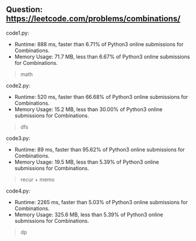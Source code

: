 ## Question: https://leetcode.com/problems/combinations/

code1.py:
* Runtime: 888 ms, faster than 6.71% of Python3 online submissions for Combinations.
* Memory Usage: 71.7 MB, less than 6.67% of Python3 online submissions for Combinations.
> math

code2.py:
* Runtime: 520 ms, faster than 66.68% of Python3 online submissions for Combinations.
* Memory Usage: 15.2 MB, less than 30.00% of Python3 online submissions for Combinations.
> dfs

code3.py:
* Runtime: 89 ms, faster than 95.62% of Python3 online submissions for Combinations.
* Memory Usage: 19.5 MB, less than 5.39% of Python3 online submissions for Combinations.
> recur + memo

code4.py:
* Runtime: 2265 ms, faster than 5.03% of Python3 online submissions for Combinations.
* Memory Usage: 325.6 MB, less than 5.39% of Python3 online submissions for Combinations.
> dp
